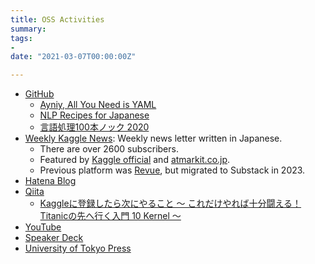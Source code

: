 ```yaml
---
title: OSS Activities
summary:
tags:
- 
date: "2021-03-07T00:00:00Z"

---
```


- [GitHub](https://github.com/upura)
  - [Ayniy, All You Need is YAML](https://github.com/upura/ayniy)
  - [NLP Recipes for Japanese](https://github.com/upura/nlp-recipes-ja)
  - [言語処理100本ノック 2020](https://github.com/upura/nlp100v2020)
- [Weekly Kaggle News](https://weeklykagglenews.substack.com/): Weekly news letter written in Japanese.
  - There are over 2600 subscribers.
  - Featured by [Kaggle official](https://twitter.com/kaggle/status/1214931423003414530?s=20) and [atmarkit.co.jp](https://www.atmarkit.co.jp/ait/articles/2006/11/news016.html).
  - Previous platform was [Revue](https://www.getrevue.co/profile/upura), but migrated to Substack in 2023. 
- [Hatena Blog](https://upura.hatenablog.com/)
- [Qiita](https://qiita.com/upura)
  - [Kaggleに登録したら次にやること ～ これだけやれば十分闘える！Titanicの先へ行く入門 10 Kernel ～](https://qiita.com/upura/items/3c10ff6fed4e7c3d70f0)
- [YouTube](https://www.youtube.com/channel/UCX1kD7i5JvvRIZdo9xjlakw)
- [Speaker Deck](https://speakerdeck.com/upura)
- [University of Tokyo Press](http://www.todaishimbun.org/author/shhrshtr/)
